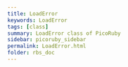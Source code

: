 ```yaml
---
title: LoadError
keywords: LoadError
tags: [class]
summary: LoadError class of PicoRuby
sidebar: picoruby_sidebar
permalink: LoadError.html
folder: rbs_doc
---
```

